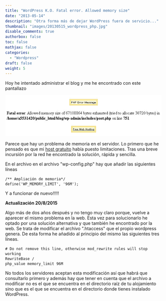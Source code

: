 ```yaml
---
title: "WordPress K.O. Fatal error. Allowed memory size"
date: "2013-05-14"
description: "Otra forma más de dejar WordPress fuera de servicio..."
thumbnail: "images/20130515_wordpress_php.jpg"
disable_comments: true
authorbox: false
toc: false
mathjax: false
categories:
  - "Wordpress"
draft: false
weight: 5
---
```

Hoy he intentado administrar el blog y me he encontrado con este pantallazo
  
![01]

Parece que hay un problema de memoria en el servidor. Lo primero que he pensado es que mi [host gratuito][11] había puesto limitaciones. Tras una breve incursión por la red he encontrado la solución, rápida y sencilla.

En el archivo en el archivo "wp-config.php" hay que añadir las siguientes líneas

```
/** Ampliación de memoria*/
define('WP_MEMORY_LIMIT', '96M');
```

Y a funcionar de nuevo!!!!!

**Actualización 20/8/2015**

Algo más de dos años después y no tengo muy claro porque, vuelve a aparecer el mismo problema en la web. Esta vez para solucionarlo he optado por una solución alternativa y que también he encontrado por la web. Se trata de modificar el archivo ".htaccess" que el propio wordpress genera. De esta forma he añadido al principio del mismo las siguientes tres líneas.

```
# Do not remove this line, otherwise mod_rewrite rules will stop working
RewriteBase /
php_value memory_limit 96M
```

No todos los servidores aceptan esta modificación así que habrá que consultarlo primero y además hay que tener en cuenta que el archivo a modificar no es el que se encuentra en el directorio raíz de tu alojamiento sino que es el que se encuentra en el directorio donde tienes instalado WordPress.

[01]: /images/20130515_error_php_memoria.jpg

[11]: http://www.000webhost.com/
